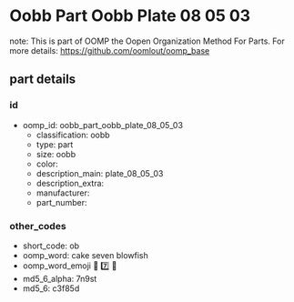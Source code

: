 # Oobb Part Oobb Plate 08 05 03  

note: This is part of OOMP the Oopen Organization Method For Parts. For more details: https://github.com/oomlout/oomp_base

##  part details





### id
* oomp_id: oobb_part_oobb_plate_08_05_03
  * classification: oobb
  * type: part
  * size: oobb
  * color: 
  * description_main: plate_08_05_03
  * description_extra: 
  * manufacturer: 
  * part_number: 

### other_codes
* short_code: ob
* oomp_word: cake seven blowfish
* oomp_word_emoji :cake: :seven: :blowfish:
* md5_6_alpha: 7n9st
* md5_6: c3f85d
